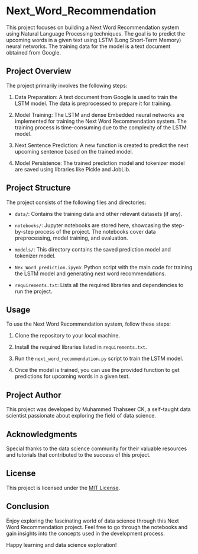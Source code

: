 

# Next_Word_Recommendation

This project focuses on building a Next Word Recommendation system using Natural Language Processing techniques. The goal is to predict the upcoming words in a given text using LSTM (Long Short-Term Memory) neural networks. The training data for the model is a text document obtained from Google.

## Project Overview

The project primarily involves the following steps:

1. Data Preparation: A text document from Google is used to train the LSTM model. The data is preprocessed to prepare it for training.

2. Model Training: The LSTM and dense Embedded neural networks are implemented for training the Next Word Recommendation system. The training process is time-consuming due to the complexity of the LSTM model.

3. Next Sentence Prediction: A new function is created to predict the next upcoming sentence based on the trained model.

4. Model Persistence: The trained prediction model and tokenizer model are saved using libraries like Pickle and JobLib.

## Project Structure

The project consists of the following files and directories:

- `data/`: Contains the training data and other relevant datasets (if any).

- `notebooks/`: Jupyter notebooks are stored here, showcasing the step-by-step process of the project. The notebooks cover data preprocessing, model training, and evaluation.

- `models/`: This directory contains the saved prediction model and tokenizer model.

- `Nex_Word_prediction.ipynb`: Python script with the main code for training the LSTM model and generating next word recommendations.

- `requirements.txt`: Lists all the required libraries and dependencies to run the project.

## Usage

To use the Next Word Recommendation system, follow these steps:

1. Clone the repository to your local machine.

2. Install the required libraries listed in `requirements.txt`.

3. Run the `next_word_recommendation.py` script to train the LSTM model.

4. Once the model is trained, you can use the provided function to get predictions for upcoming words in a given text.

## Project Author

This project was developed by Muhammed Thahseer CK, a self-taught data scientist passionate about exploring the field of data science.

## Acknowledgments

Special thanks to the data science community for their valuable resources and tutorials that contributed to the success of this project.

## License

This project is licensed under the [MIT License](https://opensource.org/licenses/MIT).

## Conclusion

Enjoy exploring the fascinating world of data science through this Next Word Recommendation project. Feel free to go through the notebooks and gain insights into the concepts used in the development process.

Happy learning and data science exploration!
